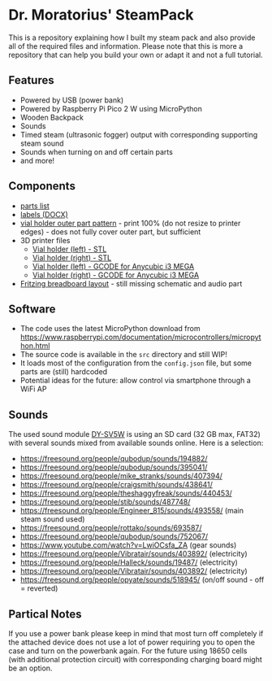 # Dr. Moratorius' SteamPack

This is a repository explaining how I built my steam pack and also provide 
all of the required files and information.
Please note that this is more a repository that can help you build your own
or adapt it and not a full tutorial.

## Features
* Powered by USB (power bank)
* Powered by Raspberry Pi Pico 2 W using MicroPython
* Wooden Backpack
* Sounds
* Timed steam (ultrasonic fogger) output with corresponding supporting steam sound
* Sounds when turning on and off certain parts
* and more!

## Components
* [parts list](docs/PARTS.MD)
* [labels (DOCX)](docs/Schilder.docx)
* [vial holder outer part pattern](docs/Schnittmuster.pdf) - print 100% (do not resize to printer edges) - does not fully cover outer part, but sufficient
* 3D printer files
  * [Vial holder (left) - STL](3d/Moratorius_Steampack_Vial_Holder_R.stl) 
  * [Vial holder (right) - STL](3d/Moratorius_Steampack_Vial_Holder_R.stl)
  * [Vial holder (left) - GCODE for Anycubic i3 MEGA](3d/AIM/AIM_Moratorius_Steampack_Vial_Holder_L.gcode)
  * [Vial holder (right) - GCODE for Anycubic i3 MEGA](3d/AIM/AIM_Moratorius_Steampack_Vial_Holder_R.gcode)
* [Fritzing breadboard layout](fritzing/DrMoratorius-SteamPack-Breadboard.fzz) - still missing schematic and audio part 

## Software
* The code uses the latest MicroPython download from https://www.raspberrypi.com/documentation/microcontrollers/micropython.html
* The source code is available in the `src` directory and still WIP!
* It loads most of the configuration from the `config.json` file, but some parts are (still) hardcoded
* Potential ideas for the future: allow control via smartphone through a WiFi AP

## Sounds
The used sound module [DY-SV5W](https://grobotronics.com/images/companies/1/datasheets/DY-SV5W%20Voice%20Playback%20ModuleDatasheet.pdf?1559812879320) is using an
SD card (32 GB max, FAT32) with several sounds mixed from available sounds online. Here is a selection:
* https://freesound.org/people/qubodup/sounds/194882/
* https://freesound.org/people/qubodup/sounds/395041/
* https://freesound.org/people/mike_stranks/sounds/407394/
* https://freesound.org/people/craigsmith/sounds/438641/
* https://freesound.org/people/theshaggyfreak/sounds/440453/
* https://freesound.org/people/stib/sounds/487748/
* https://freesound.org/people/Engineer_815/sounds/493558/ (main steam sound used)
* https://freesound.org/people/rottako/sounds/693587/
* https://freesound.org/people/qubodup/sounds/752067/
* https://www.youtube.com/watch?v=LwiOCsfa_ZA (gear sounds)
* https://freesound.org/people/Vibratair/sounds/403892/ (electricity)
* https://freesound.org/people/Halleck/sounds/19487/ (electricity)
* https://freesound.org/people/Vibratair/sounds/403892/ (electricity)
* https://freesound.org/people/opyate/sounds/518945/ (on/off sound - off = reverted)

## Partical Notes
If you use a power bank please keep in mind that most turn off completely if the attached device
does not use a lot of power requiring you to open the case and turn on the powerbank again.
For the future using 18650 cells (with additional protection circuit) with corresponding
charging board might be an option.


